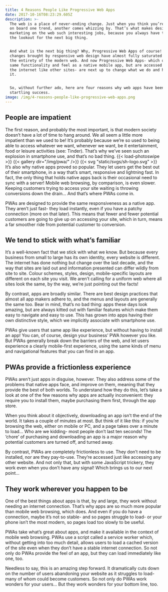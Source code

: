 ```yaml
---
title: 4 Reasons People Like Progressive Web Apps
date: 2017-10-16T08:23:29.605Z
description: >-
  The web is a place of never-ending change. Just when you think you’re hopping
  on board one trend, another comes whizzing by. That’s what makes design or
  marketing on the web such interesting jobs, because you always have to be on
  the lookout for the next big thing.


  And what is the next big thing? Why, Progressive Web Apps of course! The
  changes brought by responsive web design have almost fully saturated through
  the entirety of the modern web. And now Progressive Web Apps- which offer the
  same functionality and feel as a native mobile app, but are accessed through
  the internet like other sites- are next up to change what we do and how we do
  it.


  So, without further ado, here are four reasons why web apps have been a
  startling success.
image: /img/4-reasons-people-like-progressive-web-apps.png
---
```

## People are impatient
The first reason, and probably the most important, is that modern society doesn’t have a lot of time to hang around. We all seem a little more impatient than we used to be! It’s probably because we’re so used to being able to access whatever we want, whenever we want, be it entertainment, food or leisure activities (see: Tinder). That’s why we’ve seen such an explosion in smartphone use, and that’s no bad thing.
{{< load-photoswipe >}}
{{< gallery dir="/img/pwa/" />}}
{{< svg "static/svgs/sh-logo.svg" >}}
It’s also why native apps proved so popular. They let users get the best out of their smartphone, in a way that’s smart, responsive and lightning fast. In fact, the only thing that holds native apps back is their occasional need to sync with a server! Mobile web browsing, by comparison, is even slower. Keeping customers trying to access your site waiting is throwing conversions down the drain… And that’s where PWAs come in.

PWAs are designed to provide the same responsiveness as a native app. They aren’t just fast- they load instantly, even if you have a patchy connection (more on that later). This means that fewer and fewer potential customers are going to give up on accessing your site, which in turn, means a far smoother ride from potential customer to conversion.

## We tend to stick with what’s familiar
It’s a well-known fact that we stick with what we know. But because every business from small to large has its own identity, every website is different. The internet has done nothing but change over the last decade, and the way that sites are laid out and information presented can differ wildly from site to site. Colour schemes, styles, design, mobile-specific layouts are different on each site you visit. We aren’t calling for a uniform web where all sites look the same, by the way, we’re just pointing out the facts!

By contrast, apps are broadly similar. There are best design practices that almost all app makers adhere to, and the menus and layouts are generally the same too. Bear in mind, that’s no bad thing: apps these days look amazing, but are always kitted out with familiar features which make them easy to navigate and easy to use. This has grown into apps having their own distinctive style, which we implicitly associate with smartphone use.

PWAs give users that same app like experience, but without having to install an app! You can, of course, design your business’ PWA however you like. But PWAs generally break down the barriers of the web, and let users experience a clearly mobile-first experience, using the same kinds of menu and navigational features that you can find in an app.

## PWAs provide a frictionless experience
PWAs aren’t just apps in disguise, however. They also address some of the problems that native apps face, and improve on them, meaning that they provide the best of both worlds. To understand how they do this, let’s take a look at one of the few reasons why apps are actually inconvenient: they require you to install them, maybe purchasing them first, through the app store.

When you think about it objectively, downloading an app isn’t the end of the world. It takes a couple of minutes at most. But think of it like this: if you’re browsing the web, either on mobile or PC, and a page takes over a minute to load… Who are we kidding- most people don’t last ten seconds! The ‘chore’ of purchasing and downloading an app is a major reason why potential customers are turned off, and turned away.

By contrast, PWAs are completely frictionless to use. They don’t need to be installed, nor are they pay-to-use. They’re accessed just like accessing any other website. And not only that, but with some JavaScript trickery, they work even when you don’t have any signal! Which brings us to our next point…

## They work wherever you happen to be
One of the best things about apps is that, by and large, they work without needing an internet connection. That’s why apps are so much more popular than mobile web browsing, which does. And even if you do have a connection, maybe it’s not so stable- and so pages struggle to load- or your phone isn’t the most modern, so pages load too slowly to be useful.

PWAs take what’s great about apps, and make it available in the context of mobile web browsing. PWAs use a script called a service worker which, without getting into too much detail, allows users to load a cached version of the site even when they don’t have a stable internet connection. So not only do PWAs provide the feel of an app, but they can load immediately like one, too.

Needless to say, this is an amazing step forward. It dramatically cuts down on the number of users abandoning your website as it struggles to load- many of whom could become customers. So not only do PWAs work wonders for your users… But they work wonders for your bottom line, too.

